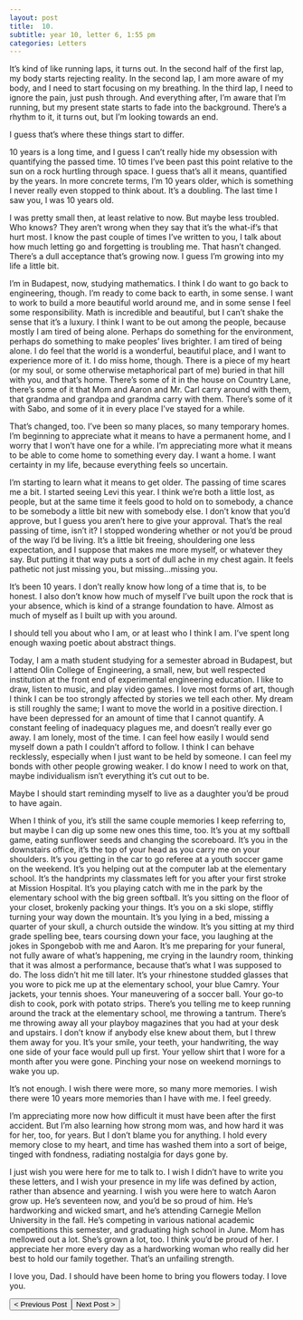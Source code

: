 ```yaml
---
layout: post
title:  10.
subtitle: year 10, letter 6, 1:55 pm
categories: Letters
---
```

It’s kind of like running laps, it turns out. In the second half of the first lap, my body starts rejecting reality. In the second lap, I am more aware of my body, and I need to start focusing on my breathing. In the third lap, I need to ignore the pain, just push through. And everything after, I’m aware that I’m running, but my present state starts to fade into the background. There’s a rhythm to it, it turns out, but I’m looking towards an end.

I guess that’s where these things start to differ.

10 years is a long time, and I guess I can’t really hide my obsession with quantifying the passed time. 10 times I’ve been past this point relative to the sun on a rock hurtling through space. I guess that’s all it means, quantified by the years. In more concrete terms, I’m 10 years older, which is something I never really even stopped to think about. It’s a doubling. The last time I saw you, I was 10 years old.

I was pretty small then, at least relative to now. But maybe less troubled. Who knows? They aren’t wrong when they say that it’s the what-if’s that hurt most. I know the past couple of times I’ve written to you, I talk about how much letting go and forgetting is troubling me. That hasn’t changed. There’s a dull acceptance that’s growing now. I guess I’m growing into my life a little bit.

I’m in Budapest, now, studying mathematics. I think I do want to go back to engineering, though. I’m ready to come back to earth, in some sense. I want to work to build a more beautiful world around me, and in some sense I feel some responsibility. Math is incredible and beautiful, but I can’t shake the sense that it’s a luxury. I think I want to be out among the people, because mostly I am tired of being alone. Perhaps do something for the environment, perhaps do something to make peoples’ lives brighter. I am tired of being alone. I do feel that the world is a wonderful, beautiful place, and I want to experience more of it. I do miss home, though. There is a piece of my heart (or my soul, or some otherwise metaphorical part of me) buried in that hill with you, and that’s home. There’s some of it in the house on Country Lane, there’s some of it that Mom and Aaron and Mr. Carl carry around with them, that grandma and grandpa and grandma carry with them. There’s some of it with Sabo, and some of it in every place I’ve stayed for a while.

That’s changed, too. I’ve been so many places, so many temporary homes. I’m beginning to appreciate what it means to have a permanent home, and I worry that I won’t have one for a while. I’m appreciating more what it means to be able to come home to something every day. I want a home. I want certainty in my life, because everything feels so uncertain.

I’m starting to learn what it means to get older. The passing of time scares me a bit. I started seeing Levi this year. I think we’re both a little lost, as people, but at the same time it feels good to hold on to somebody, a chance to be somebody a little bit new with somebody else. I don’t know that you’d approve, but I guess you aren’t here to give your approval. That’s the real passing of time, isn’t it? I stopped wondering whether or not you’d be proud of the way I’d be living. It’s a little bit freeing, shouldering one less expectation, and I suppose that makes me more myself, or whatever they say. But putting it that way puts a sort of dull ache in my chest again. It feels pathetic not just missing you, but missing…missing you.

It’s been 10 years. I don’t really know how long of a time that is, to be honest. I also don’t know how much of myself I’ve built upon the rock that is your absence, which is kind of a strange foundation to have. Almost as much of myself as I built up with you around.

I should tell you about who I am, or at least who I think I am. I’ve spent long enough waxing poetic about abstract things.

Today, I am a math student studying for a semester abroad in Budapest, but I attend Olin College of Engineering, a small, new, but well respected institution at the front end of experimental engineering education. I like to draw, listen to music, and play video games. I love most forms of art, though I think I can be too strongly affected by stories we tell each other. My dream is still roughly the same; I want to move the world in a positive direction. I have been depressed for an amount of time that I cannot quantify. A constant feeling of inadequacy plagues me, and doesn’t really ever go away. I am lonely, most of the time. I can feel how easily I would send myself down a path I couldn’t afford to follow. I think I can behave recklessly, especially when I just want to be held by someone. I can feel my bonds with other people growing weaker. I do know I need to work on that, maybe individualism isn’t everything it’s cut out to be.

Maybe I should start reminding myself to live as a daughter you’d be proud to have again.

When I think of you, it’s still the same couple memories I keep referring to, but maybe I can dig up some new ones this time, too. It’s you at my softball game, eating sunflower seeds and changing the scoreboard. It’s you in the downstairs office, it’s the top of your head as you carry me on your shoulders. It’s you getting in the car to go referee at a youth soccer game on the weekend. It’s you helping out at the computer lab at the elementary school. It’s the handprints my classmates left for you after your first stroke at Mission Hospital. It’s you playing catch with me in the park by the elementary school with the big green softball. It’s you sitting on the floor of your closet, brokenly packing your things. It’s you on a ski slope, stiffly turning your way down the mountain. It’s you lying in a bed, missing a quarter of your skull, a church outside the window. It’s you sitting at my third grade spelling bee, tears coursing down your face, you laughing at the jokes in Spongebob with me and Aaron. It’s me preparing for your funeral, not fully aware of what’s happening, me crying in the laundry room, thinking that it was almost a performance, because that’s what I was supposed to do. The loss didn’t hit me till later. It’s your rhinestone studded glasses that you wore to pick me up at the elementary school, your blue Camry. Your jackets, your tennis shoes. Your maneuvering of a soccer ball. Your go-to dish to cook, pork with potato strips. There’s you telling me to keep running around the track at the elementary school, me throwing a tantrum. There’s me throwing away all your playboy magazines that you had at your desk and upstairs. I don’t know if anybody else knew about them, but I threw them away for you. It’s your smile, your teeth, your handwriting, the way one side of your face would pull up first. Your yellow shirt that I wore for a month after you were gone. Pinching your nose on weekend mornings to wake you up.

It’s not enough. I wish there were more, so many more memories. I wish there were 10 years more memories than I have with me. I feel greedy.

I’m appreciating more now how difficult it must have been after the first accident. But I’m also learning how strong mom was, and how hard it was for her, too, for years. But I don’t blame you for anything. I hold every memory close to my heart, and time has washed them into a sort of beige, tinged with fondness, radiating nostalgia for days gone by.

I just wish you were here for me to talk to. I wish I didn’t have to write you these letters, and I wish your presence in my life was defined by action, rather than absence and yearning. I wish you were here to watch Aaron grow up. He’s seventeen now, and you’d be so proud of him. He’s hardworking and wicked smart, and he’s attending Carnegie Mellon University in the fall. He’s competing in various national academic competitions this semester, and graduating high school in June. Mom has mellowed out a lot. She’s grown a lot, too. I think you’d be proud of her. I appreciate her more every day as a hardworking woman who really did her best to hold our family together. That’s an unfailing strength.

I love you, Dad. I should have been home to bring you flowers today. I love you.

<button class="prev" onclick="window.location.href = '/Letters/2018/03/12/9.html';"> < Previous Post</button><button class="next" onclick="window.location.href = '/Letters/2020/03/12/11.html';">Next Post > </button>

